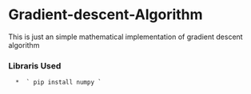 # Gradient-descent-Algorithm
This is just an simple mathematical implementation of gradient descent algorithm
   ### Libraris Used
      *  ` pip install numpy `
